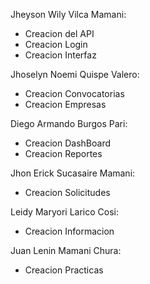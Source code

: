 Jheyson Wily Vilca Mamani:
- Creacion del API
- Creacion Login
- Creacion Interfaz

Jhoselyn Noemi Quispe Valero:
- Creacion Convocatorias
- Creacion Empresas

Diego Armando Burgos Pari:
- Creacion DashBoard
- Creacion Reportes

Jhon Erick Sucasaire Mamani:
- Creacion Solicitudes

Leidy Maryori Larico Cosi:
- Creacion Informacion

Juan Lenin Mamani Chura:
- Creacion Practicas